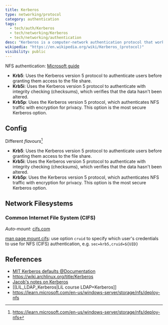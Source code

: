 ```yaml
---
title: Kerberos
type: networking/protocol
category: authentication
tags:
  - tech/auth/Kerberos
  - tech/networking/Kerberos
  - tech/networking/authentication
desc: "Kerberos is a computer-network authentication protocol that works on the basis of tickets to allow nodes communicating over a non-secure network to prove their identity to one another in a secure manner. Its designers aimed it primarily at a client–server model, and it provides mutual authentication—both the user and the server verify each other's identity. Kerberos protocol messages are protected against eavesdropping and replay attacks.\nKerberos builds on symmetric-key cryptography and requires a trusted third party, and optionally may use public-key cryptography during certain phases of authentication. Kerberos uses UDP port 88 by default.\n---\n[Wikipedia](https://en.wikipedia.org/wiki/Kerberos_(protocol))\n"
wikipedia: "https://en.wikipedia.org/wiki/Kerberos_(protocol)"
visibility: public
---
```

NFS authentication: [Microsoft guide](https://learn.microsoft.com/en-us/windows-server/storage/nfs/deploy-nfs#configure-nfs-authentication)

- **Krb5**: Uses the Kerberos version 5 protocol to authenticate users before granting them access to the file share.
- **Krb5i**: Uses the Kerberos version 5 protocol to authenticate with integrity checking (checksums), which verifies that the data hasn't been altered.
- **Krb5p**: Uses the Kerberos version 5 protocol, which authenticates NFS traffic with encryption for privacy. This option is the most secure Kerberos option.



## Config

Different *flavours*[^1]

- **Krb5**: Uses the Kerberos version 5 protocol to authenticate users before granting them access to the file share.
- **Krb5i**: Uses the Kerberos version 5 protocol to authenticate with integrity checking (checksums), which verifies that the data hasn't been altered.
- **Krb5p**: Uses the Kerberos version 5 protocol, which authenticates NFS traffic with encryption for privacy. This option is the most secure Kerberos option.

[^1]: https://learn.microsoft.com/en-us/windows-server/storage/nfs/deploy-nfs

## Network Filesystems

### Common Internet File System (CIFS)

*Auto-mount*: [cifs.com](https://cifs.com/)

[man page mount.cifs](https://linux.die.net/man/8/mount.cifs): use option `cruid` to specify which user's credentials to use for NFS (CIFS) authentication, e.g. `sec=krb5,cruid=${UID}`

## References

- [MIT Kerberos defaults @Documentation](https://web.mit.edu/kerberos/krb5-1.13/doc/mitK5defaults.html)
- <https://wiki.archlinux.org/title/Kerberos>
- [Jacob's notes on Kerberos](https://git.lwp.rug.nl/lwp/wiki/-/wikis/jacob/Kerberos-Help)
- [[LIL_LDAP_Kerberos|LiL course LDAP+Kerberos]]
- https://learn.microsoft.com/en-us/windows-server/storage/nfs/deploy-nfs
